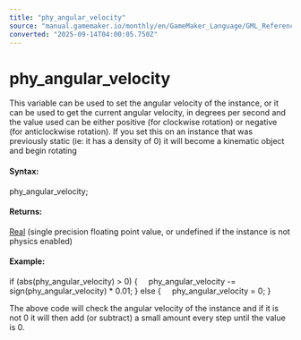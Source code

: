 ```yaml
---
title: "phy_angular_velocity"
source: "manual.gamemaker.io/monthly/en/GameMaker_Language/GML_Reference/Physics/Physics_Variables/phy_angular_velocity.htm"
converted: "2025-09-14T04:00:05.750Z"
---
```


# phy\_angular\_velocity

This variable can be used to set the angular velocity of the instance, or it can be used to get the current angular velocity, in degrees per second and the value used can be either positive (for clockwise rotation) or negative (for anticlockwise rotation). If you set this on an instance that was previously static (ie: it has a density of 0) it will become a kinematic object and begin rotating

#### Syntax:

phy\_angular\_velocity;

#### Returns:

[Real](../../../GML_Overview/Data_Types.md) (single precision floating point value, or undefined if the instance is not physics enabled)

#### Example:

if (abs(phy\_angular\_velocity) > 0)
{
    phy\_angular\_velocity -= sign(phy\_angular\_velocity) \* 0.01;
}
else
{
    phy\_angular\_velocity = 0;
}

The above code will check the angular velocity of the instance and if it is not 0 it will then add (or subtract) a small amount every step until the value is 0.